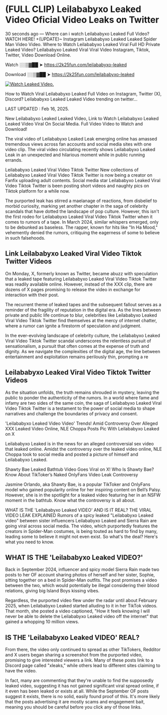 # (FULL CLIP) Leilababyxo Leaked Video Oficial Video Leaks on Twitter

30 seconds ago — Where can i watch Leilababyxo Leaked Full Video? WATCH HERE! +(UPDATE)~ Instagram Leilababyxo Leaked Leaked Spider Man Video Video. Where to Watch Leilababyxo Leaked Viral Full HD Private Leaked Video? Leilababyxo Leaked Viral Viral Video Instagram, Tiktok, Twitter, Video Download Online.

Watch ░░▒▓██ ➤ https://2k25fun.com/leilababyxo-leaked

Download ░░▒▓██ ➤ https://2k25fun.com/leilababyxo-leaked

[![Watch Leaked Video.](https://miro.medium.com/v2/resize:fit:828/format:webp/1*cilzJN44JGOrTw9NJCrNHA.gif "Watch Leaked Video")](https://2k25fun.com/leilababyxo-leaked)

How to Watch Viral Leilababyxo Leaked Full Video on Instagram, Twitter (X), Discord? Leilababyxo Leaked Leaked Video trending on twitter...

LAST UPDATED : Feb 16, 2025.

New Leilababyxo Leaked Leaked Video, Link to Watch Leilababyxo Leaked Leaked Video Viral On Social Media. Full Video Video to Watch and Download!

The viral video of Leilababyxo Leaked Leak emerging online has amassed tremendous views across fan accounts and social media sites with one video clip. The viral video circulating recently shows Leilababyxo Leaked Leak in an unexpected and hilarious moment while in public running errands.

Leilababyxo Leaked Viral Video Tiktok Twitter New collections of Leilababyxo Leaked Viral Video Tiktok Twitter is now being a creator on Fanfix uploading adult contents. Social media star Leilababyxo Leaked Viral Video Tiktok Twitter is been posting short videos and naughty pics on Tiktok platform for a while now.

The purported leak has stirred a maelanage of reactions, from disbelief to morbid curiosity, marking yet another chapter in the saga of celebrity scandals that have dotted the landscape of pop culture. However, this isn't the first rodeo for Leilababyxo Leaked Viral Video Tiktok Twitter when it comes to rumors of a tape. In March 2024, similar whispers emerged, only to be debunked as baseless. The rapper, known for hits like "In Ha Mood," vehemently denied the rumors, critiquing the eagerness of some to believe in such falsehoods.

## Link Leilababyxo Leaked Viral Video Tiktok Twitter Videos

On Monday, X, formerly known as Twitter, became abuzz with speculation that a leaked tape featuring Leilababyxo Leaked Viral Video Tiktok Twitter was readily available online. However, instead of the XXX clip, there are dozens of X pages promising to release the video in exchange for interaction with their post.

The recurrent theme of leaked tapes and the subsequent fallout serves as a reminder of the fragility of reputation in the digital era. As the lines between private and public life continue to blur, celebrities like Leilababyxo Leaked Viral Video Tiktok Twitter find themselves at the mercy of internet chatter, where a rumor can ignite a firestorm of speculation and judgment.

In the ever-evolving landscape of celebrity culture, the Leilababyxo Leaked Viral Video Tiktok Twitter scandal underscores the relentless pursuit of sensationalism, a pursuit that often comes at the expense of truth and dignity. As we navigate the complexities of the digital age, the line between entertainment and exploitation remains perilously thin, prompting a re

##  Leilababyxo Leaked Viral Video Tiktok Twitter Videos

As the situation unfolds, the truth remains shrouded in mystery, leaving the public to ponder the authenticity of the rumors. In a world where fame and infamy are two sides of the same coin, the saga of Leilababyxo Leaked Viral Video Tiktok Twitter is a testament to the power of social media to shape narratives and challenge the boundaries of privacy and consent.

'Leilababyxo Leaked Video Video' Trends! Amid Controversy Over Alleged XXX Leaked Video Online, NLE Choppa Posts Pic With Leilababyxo Leaked on X

Leilababyxo Leaked is in the news for an alleged controversial sex video that leaked online. Amidst the controversy over the leaked video online, NLE Choppa took to social media and posted a picture of himself and Leilababyxo Leaked.

Shawty Bae Leaked Bathtub Video Goes Viral on X! Who Is Shawty Bae? Know About TikToker’s Naked OnlyFans Video Leak Controversy

Jasmine Orlando, aka Shawty Bae, is a popular TikToker and OnlyFans model who gained popularity online for her inspiring content on Bell’s Palsy. However, she is in the spotlight for a leaked video featuring her in an NSFW moment in the bathtub. Know what the controversy is all about.

WHAT IS THE 'Leilababyxo Leaked VIDEO' AND IS IT REAL? THE VIRAL VIDEO LEAK EXPLAINED Rumors of a spicy leaked "Leilababyxo Leaked video" between sister influencers Leilababyxo Leaked and Sierra Rain are going viral across social media. The video, which purportedly features the creators in Spider-Man costumes, is being touted as hard to find by many, leading some to believe it might not even exist. So what's the deal? Here's what you need to know.

## WHAT IS THE 'Leilababyxo Leaked VIDEO?'

Back in September 2024, influencer and spicy model Sierra Rain made two posts to her OF account sharing photos of herself and her sister, Sophie, sitting together on a bed in Spider-Man outfits. The post promises a video between the two, which would potentially be illegal considering their blood relations, giving big Island Boys kissing vibes.

Regardless, the purported video flew under the radar until about February 2025, when Leilababyxo Leaked started alluding to it in her TikTok videos. That month, she posted a video captioned, "How it feels knowing I will never be able to delete the Leilababyxo Leaked video off the internet" that gained a whopping 10 million views.

## IS THE 'Leilababyxo Leaked VIDEO' REAL?

From there, the video only continued to spread as other TikTokers, Redditor and X users began sharing a screenshot from the purported video, promising to give interested viewers a link. Many of these posts link to a Discord page called "xleaks," while others lead to different sites claiming to have the video.

In fact, many are commenting that they're unable to find the supposedly leaked video, suggesting it has not gained significant viral spread online, if it even has been leaked or exists at all. While the September OF posts suggest it exists, there is no solid, easily found proof of this. It's more likely that the posts advertising it are mostly scams and engagement bait, meaning you should be careful before you click any of those links.